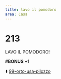 ```yaml
---
title: lavo il pomodoro
area: Casa
---
```

# 213
LAVO IL POMODORO!

**#BONUS +1**

⬇️ [99-orto-usa-pilozzo](99-orto-usa-pilozzo.md)
